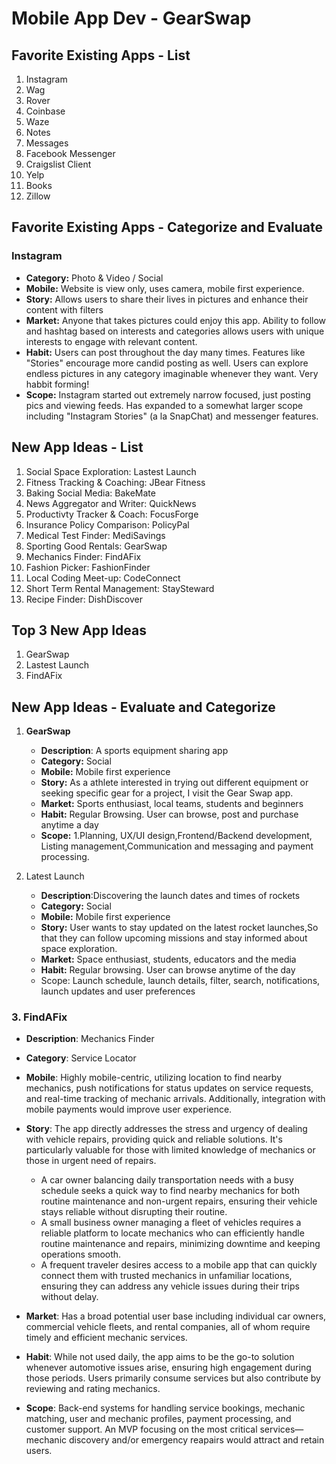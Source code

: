 Mobile App Dev - GearSwap
===

## Favorite Existing Apps - List
1. Instagram
1. Wag
1. Rover
1. Coinbase
1. Waze
1. Notes
1. Messages
1. Facebook Messenger
1. Craigslist Client
1. Yelp
1. Books
1. Zillow


## Favorite Existing Apps - Categorize and Evaluate
### Instagram
   - **Category:** Photo & Video / Social 
   - **Mobile:** Website is view only, uses camera, mobile first experience.
   - **Story:** Allows users to share their lives in pictures and enhance their content with filters
   - **Market:** Anyone that takes pictures could enjoy this app. Ability to follow and hashtag based on interests and categories allows users with unique interests to engage with relevant content.
   - **Habit:** Users can post throughout the day many times. Features like "Stories" encourage more candid posting as well. Users can explore endless pictures in any category imaginable whenever they want. Very habbit forming!
   - **Scope:** Instagram started out extremely narrow focused, just posting pics and viewing feeds. Has expanded to a somewhat larger scope including "Instagram Stories" (a la SnapChat) and messenger features. 


## New App Ideas - List
1. Social Space Exploration: Lastest Launch
2. Fitness Tracking & Coaching: JBear Fitness
3. Baking Social Media: BakeMate
4. News Aggregator and Writer: QuickNews
5. Productivty Tracker & Coach: FocusForge
6. Insurance Policy Comparison: PolicyPal
7. Medical Test Finder: MediSavings  
8. Sporting Good Rentals: GearSwap
9. Mechanics Finder: FindAFix
10. Fashion Picker:  FashionFinder
11. Local Coding Meet-up: CodeConnect
12. Short Term Rental Management: StaySteward
13. Recipe Finder: DishDiscover

## Top 3 New App Ideas
1. GearSwap
2. Lastest Launch
3. FindAFix

## New App Ideas - Evaluate and Categorize
1. **GearSwap**
   - **Description**: A sports equipment sharing app
   - **Category:** Social
   - **Mobile:** Mobile first experience
   - **Story:** As a athlete interested in trying out different equipment or seeking specific gear for a project, I visit the Gear Swap app.
   - **Market:** Sports enthusiast, local teams, students and beginners 
   - **Habit:** Regular Browsing. User can browse, post and purchase anytime a day
   - **Scope:** 1.Planning, UX/UI design,Frontend/Backend development, Listing management,Communication and messaging and payment processing.
   
2. Latest Launch
   - **Description**:Discovering the launch dates and times of rockets
   - **Category:** Social
   - **Mobile:** Mobile first experience
   - **Story:** User wants to stay updated on the latest rocket launches,So that they can follow upcoming missions and stay informed about space exploration.
   - **Market:** Space enthusiast, students, educators and the media
   - **Habit:** Regular browsing. User can browse anytime of the day
   - Scope: Launch schedule, launch details, filter, search, notifications, launch updates and user preferences
   
### 3. FindAFix

- **Description**: Mechanics Finder
- **Category**: Service Locator
- **Mobile**: Highly mobile-centric, utilizing location to find nearby mechanics, push notifications for status updates on service requests, and real-time tracking of mechanic arrivals. Additionally, integration with mobile payments would improve user experience.
- **Story**: The app directly addresses the stress and urgency of dealing with vehicle repairs, providing quick and reliable solutions. It's particularly valuable for those with limited knowledge of mechanics or those in urgent need of repairs.

    - A car owner balancing daily transportation needs with a busy schedule seeks a quick way to find nearby mechanics for both routine maintenance and non-urgent repairs, ensuring their vehicle stays reliable without disrupting their routine.
    - A small business owner managing a fleet of vehicles requires a reliable platform to locate mechanics who can efficiently handle routine maintenance and repairs, minimizing downtime and keeping operations smooth.
    - A frequent traveler desires access to a mobile app that can quickly connect them with trusted mechanics in unfamiliar locations, ensuring they can address any vehicle issues during their trips without delay.


- **Market**: Has a broad potential user base including individual car owners, commercial vehicle fleets, and rental companies, all of whom require timely and efficient mechanic services.
- **Habit**: While not used daily, the app aims to be the go-to solution whenever automotive issues arise, ensuring high engagement during those periods. Users primarily consume services but also contribute by reviewing and rating mechanics.
- **Scope**: Back-end systems for handling service bookings, mechanic matching, user and mechanic profiles, payment processing, and customer support. An MVP focusing on the most critical services—mechanic discovery and/or emergency reapairs would attract and retain users.